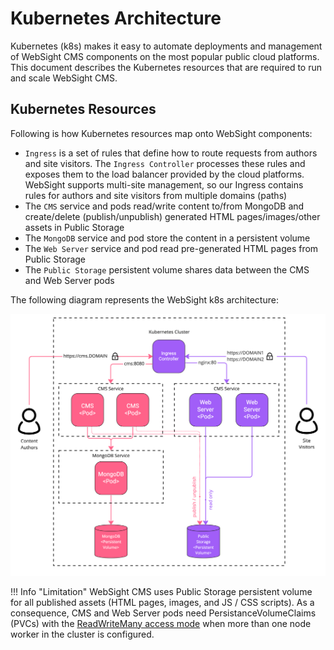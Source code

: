 # Kubernetes Architecture
Kubernetes (k8s) makes it easy to automate deployments and management of WebSight CMS components on the most popular public cloud platforms. This document describes the Kubernetes resources that are required to run and scale WebSight CMS.

## Kubernetes Resources

Following is how Kubernetes resources map onto WebSight components:

- `Ingress` is a set of rules that define how to route requests from authors and site visitors. The `Ingress Controller` processes these rules and exposes them to the load balancer provided by the cloud platforms. WebSight supports multi-site management, so our Ingress contains rules for authors and site visitors from multiple domains (paths)
- The `CMS` service and pods read/write content to/from MongoDB and create/delete (publish/unpublish) generated HTML pages/images/other assets in Public Storage
- The `MongoDB` service and pod store the content in a persistent volume
- The `Web Server` service and pod read pre-generated HTML pages from Public Storage
- The `Public Storage` persistent volume shares data between the CMS and Web Server pods

The following diagram represents the WebSight k8s architecture:

![WebSight - kubernetes architecture](kubernetes-architecture-overview.png)

!!! Info "Limitation"
    WebSight CMS uses Public Storage persistent volume for all published assets (HTML pages, images, and JS / CSS scripts). As a consequence, CMS and Web Server pods need PersistanceVolumeClaims (PVCs) with the [ReadWriteMany access mode](https://kubernetes.io/docs/concepts/storage/persistent-volumes/#access-modes) when more than one node worker in the cluster is configured.

